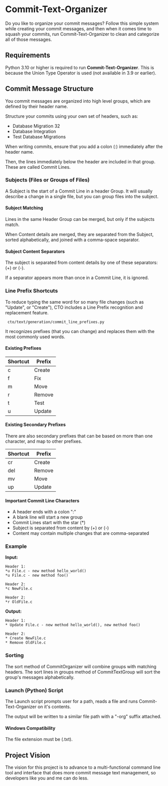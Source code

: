 # Commit-Text-Organizer
Do you like to organize your commit messages?
Follow this simple system while creating your commit messages, and then when it comes time to squash your commits, run Commit-Text-Organizer to clean and categorize all of those messages.

## Requirements
Python 3.10 or higher is required to run __Commit-Text-Organizer__.
This is because the Union Type Operator is used (not available in 3.9 or earlier).

## Commit Message Structure
You commit messages are organized into high level groups, which are defined by their header name.

Structure your commits using your own set of headers, such as:
- Database Migration 32
- Database Integration
- Test Database Migrations

When writing commits, ensure that you add a colon (:) immediately after the header name.

Then, the lines immediately below the header are included in that group. These are called Commit Lines.

### Subjects (Files or Groups of Files)
A Subject is the start of a Commit Line in a header Group. It will usually describe a change in a single file, but you can group files into the subject.

#### Subject Matching
Lines in the same Header Group can be merged, but only if the subjects match.

When Content details are merged, they are separated from the Subject, sorted alphabetically, and joined with a comma-space separator.

#### Subject Content Separators
The subject is separated from content details by one of these separators: (+) or (-).

If a separator appears more than once in a Commit Line, it is ignored.

### Line Prefix Shortcuts
To reduce typing the same word for so many file changes (such as "Update", or "Create"), CTO includes a Line Prefix recognition and replacement feature.

     cto/text/generation/commit_line_prefixes.py  

It recognizes prefixes (that you can change) and replaces them with the most commonly used words.

#### Existing Prefixes
| Shortcut | Prefix |
|----------|--------|
| c | Create |
| f | Fix |
| m | Move |
| r | Remove |
| t | Test |
| u | Update |

#### Existing Secondary Prefixes
There are also secondary prefixes that can be based on more than one character, and map to other prefixes.

| Shortcut | Prefix |
|----------|--------|
| cr | Create |
| del | Remove |
| mv | Move |
| up | Update |

#### Important Commit Line Characters
- A header ends with a colon ":"
- A blank line will start a new group
- Commit Lines start with the star (*)
- Subject is separated from content by (+) or (-)
- Content may contain multiple changes that are comma-separated

### Example
__Input:__
```
Header 1:
*u File.c - new method hello_world()
*u File.c - new method foo()

Header 2:
*c NewFile.c

Header 2:
*r OldFile.c
```
__Output:__
```
Header 1:
* Update File.c - new method hello_world(), new method foo()

Header 2:
* Create NewFile.c
* Remove OldFile.c
```

### Sorting
The sort method of CommitOrganizer will combine groups with matching headers.
The sort lines in groups method of CommitTextGroup will sort the group's messages alphabetically. 

### Launch (Python) Script
The Launch script prompts user for a path, reads a file and runs Commit-Text-Organizer on it's contents. 

The output will be written to a similar file path with a "-org" suffix attached.

#### Windows Compatibility
The file extension must be (.txt).

## Project Vision
The vision for this project is to advance to a multi-functional command line tool and interface that does more commit message text management, so developers like you and me can do less.
